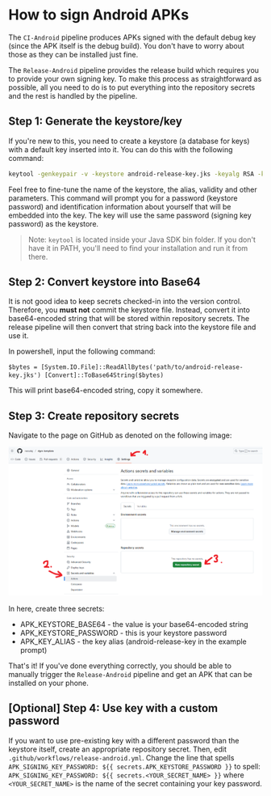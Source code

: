 # How to sign Android APKs

The `CI-Android` pipeline produces APKs signed with the default debug key (since the APK itself is the debug build). You don't have to worry about those as they can be installed just fine.

The `Release-Android` pipeline provides the release build which requires you to provide your own signing key. To make this process as straightforward as possible, all you need to do is to put everything into the repository secrets and the rest is handled by the pipeline.

## Step 1: Generate the keystore/key

If you're new to this, you need to create a keystore (a database for keys) with a default key inserted into it. You can do this with the following command:

```sh
keytool -genkeypair -v -keystore android-release-key.jks -keyalg RSA -keysize 2048 -validity 10000 -alias android-release-key
```

Feel free to fine-tune the name of the keystore, the alias, validity and other parameters. This command will prompt you for a password (keystore password) and identification information about yourself that will be embedded into the key. The key will use the same password (signing key password) as the keystore.

> Note: `keytool` is located inside your Java SDK bin folder. If you don't have it in PATH, you'll need to find your installation and run it from there.

## Step 2: Convert keystore into Base64

It is not good idea to keep secrets checked-in into the version control. Therefore, you **must not** commit the keystore file. Instead, convert it into base64-encoded string that will be stored within repository secrets. The release pipeline will then convert that string back into the keystore file and use it.

In powershell, input the following command:

```pwsh
$bytes = [System.IO.File]::ReadAllBytes('path/to/android-release-key.jks') [Convert]::ToBase64String($bytes)
```

This will print base64-encoded string, copy it somewhere.

## Step 3: Create repository secrets

Navigate to the page on GitHub as denoted on the following image:

![SecretsPage](images/repo_secrets.png)

In here, create three secrets:

* APK_KEYSTORE_BASE64 - the value is your base64-encoded string
* APK_KEYSTORE_PASSWORD - this is your keystore password
* APK_KEY_ALIAS - the key alias (android-release-key in the example prompt)

That's it! If you've done everything correctly, you should be able to manually trigger the `Release-Android` pipeline and get an APK that can be installed on your phone.

## [Optional] Step 4: Use key with a custom password

If you want to use pre-existing key with a different password than the keystore itself, create an appropriate repository secret. Then, edit `.github/workflows/release-android.yml`. Change the line that spells `APK_SIGNING_KEY_PASSWORD: ${{ secrets.APK_KEYSTORE_PASSWORD }}` to spell: `APK_SIGNING_KEY_PASSWORD: ${{ secrets.<YOUR_SECRET_NAME> }}` where `<YOUR_SECRET_NAME>` is the name of the secret containing your key password.
